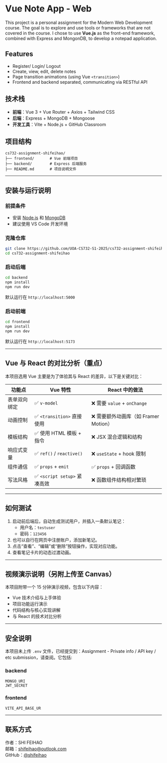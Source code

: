 # Vue Note App - Web

This project is a personal assignment for the Modern Web Development course. The goal is to explore and use tools or frameworks that are not covered in the course. I chose to use **Vue.js** as the front-end framework, combined with Express and MongonDB, to develop a notepad application.

## Features

- Register/ Login/ Logout
- Create, view, edit, delete notes
- Page transition animations (using Vue `<transition>`)
- Frontend and backend separated, communicating via RESTful API

## 技术栈

- **前端**：Vue 3 + Vue Router + Axios + Tailwind CSS
- **后端**：Express + MongoDB + Mongoose
- **开发工具**：Vite + Node.js + GitHub Classroom

## 项目结构

```
cs732-assignment-shifeihao/
├── frontend/       # Vue 前端项目
├── backend/        # Express 后端服务
├── README.md       # 项目说明文件
```

---

## 安装与运行说明

### 前提条件

- 安装 [Node.js](https://nodejs.org/) 和 [MongoDB](https://www.mongodb.com/)
- 建议使用 VS Code 开发环境

### 克隆仓库

```bash
git clone https://github.com/UOA-CS732-S1-2025/cs732-assignment-shifeihao.git
cd cs732-assignment-shifeihao
```

### 启动后端

```bash
cd backend
npm install
npm run dev
```

默认运行在 `http://localhost:5000`

### 启动前端

```bash
cd frontend
npm install
npm run dev
```

默认运行在 `http://localhost:5173`

---

## Vue 与 React 的对比分析（重点）

本项目选用 Vue 主要是为了体验其与 React 的差异，以下是关键对比：

| 功能点       | Vue 特性                     | React 中的做法                        |
| ------------ | ---------------------------- | ------------------------------------- |
| 表单双向绑定 | ✅ `v-model`                 | ❌ 需要 `value` + `onChange`          |
| 动画控制     | ✅ `<transition>` 直接使用   | ❌ 需要额外动画库（如 Framer Motion） |
| 模板结构     | ✅ 使用 HTML 模板 + 指令     | ❌ JSX 混合逻辑和结构                 |
| 响应式变量   | ✅ `ref()` / `reactive()`    | ❌ `useState` + hook 限制             |
| 组件通信     | ✅ `props` + `emit`          | ✅ `props` + 回调函数                 |
| 写法风格     | ✅ `<script setup>` 紧凑高效 | ❌ 函数组件结构相对繁琐               |

---

## 如何测试

1. 启动前后端后，自动生成测试用户，并插入一条默认笔记：
   - 用户名：`testuser`
   - 密码：`123456`
2. 也可以自行在网页中注册账户，添加新笔记。
3. 点击“查看”、“编辑”或“删除”按钮操作，实现对应功能。
4. 查看笔记卡片的动态过渡动画。

---

## 视频演示说明（另附上传至 Canvas）

本项目附带一个 15 分钟演示视频，包含以下内容：

- Vue 技术介绍与上手体验
- 项目功能运行演示
- 代码结构与核心实现讲解
- 与 React 的技术对比分析

---

## 安全说明

本项目未上传 `.env` 文件，已经提交到：Assignment - Private info / API key / etc submission，请查阅。它包括:

### backend

```
MONGO_URI
JWT_SECRET
```

### frontend

```
VITE_API_BASE_UR
```

---

## 联系方式

作者：SHI FEIHAO  
邮箱：shifeihao@outlook.com  
GitHub：[@shifeihao](https://github.com/UOA-CS732-S1-2025/cs732-assignment-shifeihao)
